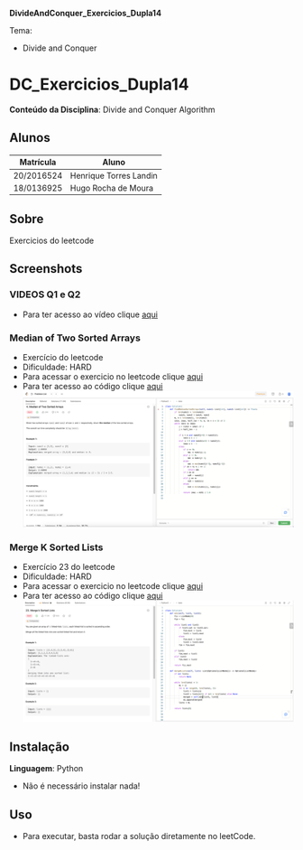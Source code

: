 **DivideAndConquer_Exercicios_Dupla14** 

Tema:
 - Divide and Conquer

# DC_Exercicios_Dupla14

**Conteúdo da Disciplina**: Divide and Conquer Algorithm

## Alunos
|Matrícula | Aluno |
| -- | -- |
| 20/2016524  |  Henrique Torres Landin |
| 18/0136925  |  Hugo Rocha de Moura |

## Sobre 
Exercicios do leetcode

## Screenshots

### VIDEOS Q1 e Q2
- Para ter acesso ao vídeo clique [aqui](https://github.com/projeto-de-algoritmos/DC_Dupla_14/blob/main/Q1%20e%20Q2%20DIVIDE%20AND%20CONQUER.mp4)
### Median of Two Sorted Arrays
- Exercício do leetcode
- Dificuldade: HARD
- Para acessar o exercicio no leetcode clique [aqui](https://leetcode.com/problems/median-of-two-sorted-arrays)
- Para ter acesso ao código clique [aqui](https://leetcode.com/problems/median-of-two-sorted-arrays/submissions/974711982/)
![m2sA](https://github.com/projeto-de-algoritmos/DC_Dupla_14/blob/main/q1.png)



### Merge K Sorted Lists
- Exercício 23 do leetcode
- Dificuldade: HARD
- Para acessar o exercicio no leetcode clique [aqui](https://leetcode.com/problems/merge-k-sorted-lists/description/)
- Para ter acesso ao código clique [aqui](https://leetcode.com/problems/merge-k-sorted-lists/submissions/974750472/)
![PatchingArray](https://github.com/projeto-de-algoritmos/DC_Dupla_14/blob/main/q2.png)



## Instalação 
**Linguagem**: Python
- Não é necessário instalar nada!

## Uso 
- Para executar, basta rodar a solução diretamente no leetCode.
